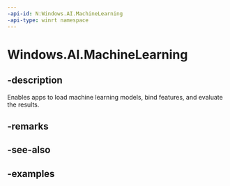 ```yaml
---
-api-id: N:Windows.AI.MachineLearning
-api-type: winrt namespace
---
```


<!-- Namespace syntax.
namespace Windows.AI.MachineLearning
-->

# Windows.AI.MachineLearning

## -description

Enables apps to load machine learning models, bind features, and evaluate the results.

## -remarks

## -see-also

## -examples
